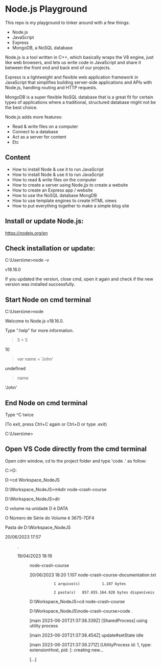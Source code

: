 # Node.js Playground

This repo is my playground to tinker around with a few things:

- Node.js
- JavaScript
- Express
- MongoDB, a NoSQL database

Node.js is a tool written in C++, which basically wraps the V8 engine, just like web browsers, and lets us write code in JavaScript and share it between the front end and back end of our projects.

Express is a lightweight and flexible web application framework in JavaScript that simplifies building server-side applications and APIs with Node.js, handling routing and HTTP requests. 

MongoDB is a super flexible NoSQL database that is a great fit for certain types of applications where a traditional, structured database might not be the best choice. 

Node.js adds more features:

-  Read & write files on a computer
-  Connect to a database
-  Act as a server for content
-  Etc

## Content

- How to install Node & use it to run JavaScript
- How to install Node & use it to run JavaScript
- How to read & write files on the computer
- How to create a server using Node.jjs to create a website
- How to create an Express app / website
- How to use the NoSQL database MongDB
- How to use template engines to create HTML views
- How to put everything together to make a simple blog site

## Install or update Node.js:

https://nodejs.org/en

## Check installation or update:

C:\Users\me>node -v

v18.16.0

If you updated the version, close cmd, open it again and check if the new version was installed successfully.

## Start Node on cmd terminal

C:\Users\me>node

Welcome to Node.js v18.16.0.

Type ".help" for more information.
>
> 5 + 5
> 
10
>
> var name = 'John'
> 
undefined
> name
> 
'John'

## End Node on cmd terminal

Type ^C twice

>
(To exit, press Ctrl+C again or Ctrl+D or type .exit)
>

C:\Users\me>

## Open VS Code directly from the cmd terminal

Open cdm window, cd to the project folder and type 'code .' as follow:

C:\>D:

D:\>cd Workspace_NodeJS

D:\Workspace_NodeJS>mkdir node-crash-course

D:\Workspace_NodeJS>dir

 O volume na unidade D é DATA

 O Número de Série do Volume é 3675-7DF4

 Pasta de D:\Workspace_NodeJS

20/06/2023  17:57    <DIR>          .

19/04/2023  18:16    <DIR>          node-crash-course

20/06/2023  18:20             1.107 node-crash-course-documentation.txt

               1 arquivo(s)          1.107 bytes

               2 pasta(s)   857.655.164.928 bytes disponíveis

D:\Workspace_NodeJS>cd node-crash-course

D:\Workspace_NodeJS\node-crash-course>code .

[main 2023-06-20T21:37:38.339Z] [SharedProcess] using utility process

[main 2023-06-20T21:37:38.454Z] update#setState idle

[main 2023-06-20T21:37:39.271Z] [UtilityProcess id: 1, type: extensionHost, pid: ]: creating new... 

[...]

